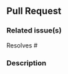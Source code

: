 ## Pull Request

<!--
Before submitting your pull request, make sure you have read the
Pull Request Submission Guideline. If the guideline is not followed, you will
automatically be asked for changes.
-->

### Related issue(s)

<!--
List the issues that the pull request resolves.
-->

Resolves #

### Description

<!--
Describe what the pull request brings.
-->
